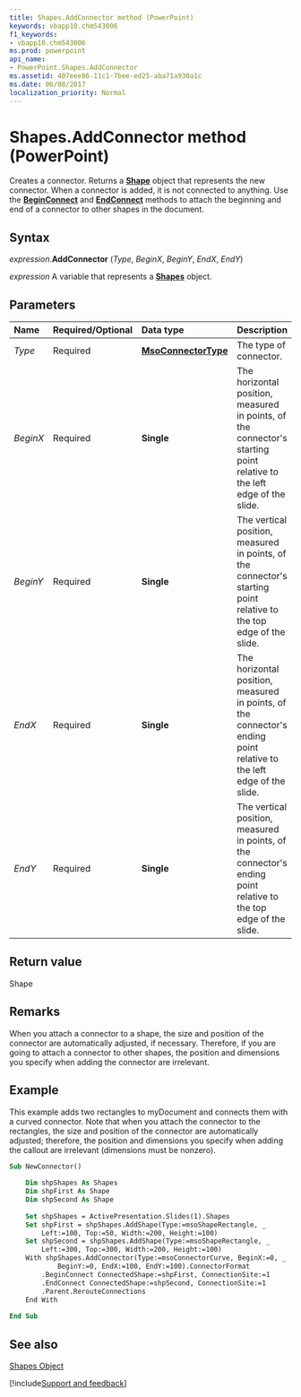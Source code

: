 ```yaml
---
title: Shapes.AddConnector method (PowerPoint)
keywords: vbapp10.chm543006
f1_keywords:
- vbapp10.chm543006
ms.prod: powerpoint
api_name:
- PowerPoint.Shapes.AddConnector
ms.assetid: 407eee86-11c1-7bee-ed25-aba71a930a1c
ms.date: 06/08/2017
localization_priority: Normal
---
```



# Shapes.AddConnector method (PowerPoint)

Creates a connector. Returns a  **[Shape](PowerPoint.Shape.md)** object that represents the new connector. When a connector is added, it is not connected to anything. Use the **[BeginConnect](PowerPoint.ConnectorFormat.BeginConnect.md)** and **[EndConnect](PowerPoint.ConnectorFormat.EndConnect.md)** methods to attach the beginning and end of a connector to other shapes in the document.


## Syntax

_expression_.**AddConnector** (_Type_, _BeginX_, _BeginY_, _EndX_, _EndY_)

_expression_ A variable that represents a **[Shapes](PowerPoint.Shapes.md)** object.


## Parameters

|Name|Required/Optional|Data type|Description|
|:-----|:-----|:-----|:-----|
| _Type_|Required|**[MsoConnectorType](Office.MsoConnectorType.md)**|The type of connector.|
| _BeginX_|Required|**Single**|The horizontal position, measured in points, of the connector's starting point relative to the left edge of the slide.|
| _BeginY_|Required|**Single**|The vertical position, measured in points, of the connector's starting point relative to the top edge of the slide.|
| _EndX_|Required|**Single**|The horizontal position, measured in points, of the connector's ending point relative to the left edge of the slide.|
| _EndY_|Required|**Single**|The vertical position, measured in points, of the connector's ending point relative to the top edge of the slide.|

## Return value

Shape


## Remarks

When you attach a connector to a shape, the size and position of the connector are automatically adjusted, if necessary. Therefore, if you are going to attach a connector to other shapes, the position and dimensions you specify when adding the connector are irrelevant.


## Example

This example adds two rectangles to myDocument and connects them with a curved connector. Note that when you attach the connector to the rectangles, the size and position of the connector are automatically adjusted; therefore, the position and dimensions you specify when adding the callout are irrelevant (dimensions must be nonzero).


```vb
Sub NewConnector() 
 
    Dim shpShapes As Shapes 
    Dim shpFirst As Shape 
    Dim shpSecond As Shape 
 
    Set shpShapes = ActivePresentation.Slides(1).Shapes 
    Set shpFirst = shpShapes.AddShape(Type:=msoShapeRectangle, _ 
        Left:=100, Top:=50, Width:=200, Height:=100) 
    Set shpSecond = shpShapes.AddShape(Type:=msoShapeRectangle, _ 
        Left:=300, Top:=300, Width:=200, Height:=100) 
    With shpShapes.AddConnector(Type:=msoConnectorCurve, BeginX:=0, _ 
            BeginY:=0, EndX:=100, EndY:=100).ConnectorFormat 
        .BeginConnect ConnectedShape:=shpFirst, ConnectionSite:=1 
        .EndConnect ConnectedShape:=shpSecond, ConnectionSite:=1 
        .Parent.RerouteConnections 
    End With 
 
End Sub
```


## See also


[Shapes Object](PowerPoint.Shapes.md)

[!include[Support and feedback](~/includes/feedback-boilerplate.md)]